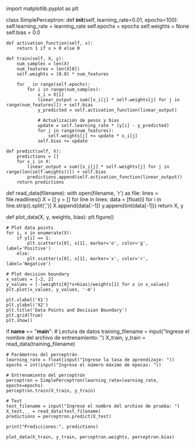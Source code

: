import matplotlib.pyplot as plt


class SimplePerceptron:
    def __init__(self, learning_rate=0.01, epochs=100):
        self.learning_rate = learning_rate
        self.epochs = epochs
        self.weights = None
        self.bias = 0.0

    def activation_function(self, x):
        return 1 if x > 0 else 0

    def train(self, X, y):
        num_samples = len(X)
        num_features = len(X[0])
        self.weights = [0.0] * num_features

        for _ in range(self.epochs):
            for i in range(num_samples):
                x_i = X[i]
                linear_output = sum([x_i[j] * self.weights[j] for j in range(num_features)]) + self.bias
                y_predicted = self.activation_function(linear_output)
                
                # Actualización de pesos y bias
                update = self.learning_rate * (y[i] - y_predicted)
                for j in range(num_features):
                    self.weights[j] += update * x_i[j]
                self.bias += update

    def predict(self, X):
        predictions = []
        for x_i in X:
            linear_output = sum([x_i[j] * self.weights[j] for j in range(len(self.weights))]) + self.bias
            predictions.append(self.activation_function(linear_output))
        return predictions

def read_data(filename):
    with open(filename, 'r') as file:
        lines = file.readlines()
        X = []
        y = []
        for line in lines:
            data = [float(i) for i in line.strip().split(',')]
            X.append(data[:-1])
            y.append(int(data[-1]))
        return X, y

def plot_data(X, y, weights, bias):
    plt.figure()

    # Plot data points
    for i, x in enumerate(X):
        if y[i] == 1:
            plt.scatter(x[0], x[1], marker='o', color='g', label='Positive')
        else:
            plt.scatter(x[0], x[1], marker='x', color='r', label='Negative')

    # Plot decision boundary
    x_values = [-2, 2]
    y_values = [-(weights[0]*x+bias)/weights[1] for x in x_values]
    plt.plot(x_values, y_values, '-m')

    plt.xlabel('X1')
    plt.ylabel('X2')
    plt.title('Data Points and Decision Boundary')
    plt.grid(True)
    plt.show()
    


if __name__ == "__main__":
    # Lectura de datos
    training_filename = input("Ingrese el nombre del archivo de entrenamiento: ")
    X_train, y_train = read_data(training_filename)

    # Parámetros del perceptrón
    learning_rate = float(input("Ingrese la tasa de aprendizaje: "))
    epochs = int(input("Ingrese el número máximo de épocas: "))

    # Entrenamiento del perceptrón
    perceptron = SimplePerceptron(learning_rate=learning_rate, epochs=epochs)
    perceptron.train(X_train, y_train)

    # Test
    test_filename = input("Ingrese el nombre del archivo de prueba: ")
    X_test, _ = read_data(test_filename)
    predictions = perceptron.predict(X_test)

    print("Predicciones:", predictions)
    
    plot_data(X_train, y_train, perceptron.weights, perceptron.bias)
